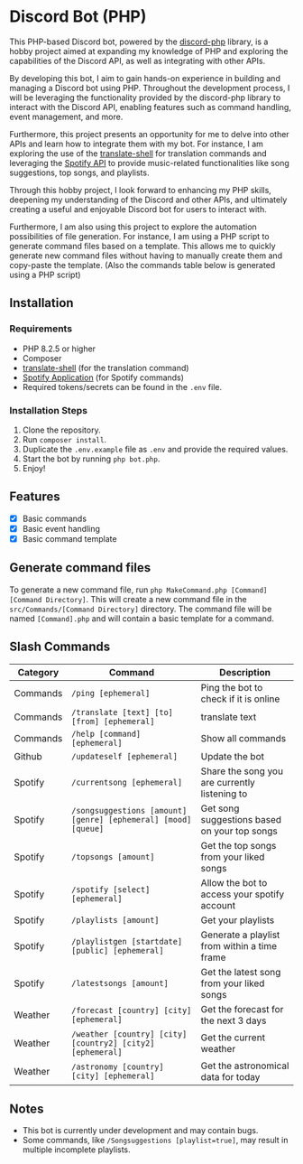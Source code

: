 # Discord Bot (PHP)

This PHP-based Discord bot, powered by the [discord-php](https://github.com/discord-php/DiscordPHP) library, is a hobby project aimed at expanding my knowledge of PHP and exploring the capabilities of the Discord API, as well as integrating with other APIs.

By developing this bot, I aim to gain hands-on experience in building and managing a Discord bot using PHP. Throughout the development process, I will be leveraging the functionality provided by the discord-php library to interact with the Discord API, enabling features such as command handling, event management, and more.

Furthermore, this project presents an opportunity for me to delve into other APIs and learn how to integrate them with my bot. For instance, I am exploring the use of the [translate-shell](https://github.com/soimort/translate-shell) for translation commands and leveraging the [Spotify API](https://developer.spotify.com/documentation/web-api) to provide music-related functionalities like song suggestions, top songs, and playlists.

Through this hobby project, I look forward to enhancing my PHP skills, deepening my understanding of the Discord and other APIs, and ultimately creating a useful and enjoyable Discord bot for users to interact with.

Furthermore, I am also using this project to explore the automation possibilities of file generation. For instance, I am using a PHP script to generate command files based on a template. This allows me to quickly generate new command files without having to manually create them and copy-paste the template. (Also the commands table below is generated using a PHP script)


## Installation

### Requirements

- PHP 8.2.5 or higher
- Composer
- [translate-shell](https://github.com/soimort/translate-shell) (for the translation command)
- [Spotify Application](https://developer.spotify.com/dashboard/applications) (for Spotify commands)
- Required tokens/secrets can be found in the `.env` file.

### Installation Steps

1. Clone the repository.
2. Run `composer install`.
3. Duplicate the `.env.example` file as `.env` and provide the required values.
4. Start the bot by running `php bot.php`.
5. Enjoy!


## Features

- [x] Basic commands
- [x] Basic event handling
- [x] Basic command template

## Generate command files

To generate a new command file, run `php MakeCommand.php [Command] [Command Directory]`. This will create a new command file in the `src/Commands/[Command Directory]` directory. The command file will be named `[Command].php` and will contain a basic template for a command.
## Slash Commands

| Category         | Command                                        | Description                                                                |
|------------------|------------------------------------------------|----------------------------------------------------------------------------|
| Commands   | `/ping [ephemeral]`                       | Ping the bot to check if it is online                                 |
| Commands   | `/translate [text] [to] [from] [ephemeral]`                       | translate text                                 |
| Commands   | `/help [command] [ephemeral]`                       | Show all commands                                 |
| Github   | `/updateself [ephemeral]`                       | Update the bot                                 |
| Spotify   | `/currentsong [ephemeral]`                       | Share the song you are currently listening to                                 |
| Spotify   | `/songsuggestions [amount] [genre] [ephemeral] [mood] [queue]`                       | Get song suggestions based on your top songs                                 |
| Spotify   | `/topsongs [amount]`                       | Get the top songs from your liked songs                                 |
| Spotify   | `/spotify [select] [ephemeral]`                       | Allow the bot to access your spotify account                                 |
| Spotify   | `/playlists [amount]`                       | Get your playlists                                 |
| Spotify   | `/playlistgen [startdate] [public] [ephemeral]`                       | Generate a playlist from within a time frame                                 |
| Spotify   | `/latestsongs [amount]`                       | Get the latest song from your liked songs                                 |
| Weather   | `/forecast [country] [city] [ephemeral]`                       | Get the forecast for the next 3 days                                 |
| Weather   | `/weather [country] [city] [country2] [city2] [ephemeral]`                       | Get the current weather                                 |
| Weather   | `/astronomy [country] [city] [ephemeral]`                       | Get the astronomical data for today                                 |
## Notes

- This bot is currently under development and may contain bugs.
- Some commands, like `/Songsuggestions [playlist=true]`, may result in multiple incomplete playlists.